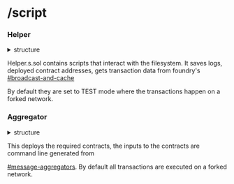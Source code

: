 # /script

### Helper

<details>

<summary>structure</summary>

```
script/Helper
└── Helper.s.sol
```

</details>

Helper.s.sol contains scripts that interact with the filesystem. It saves logs, deployed contract addresses, gets transaction data from foundry's  [#broadcast-and-cache](miscellaneous.md#broadcast-and-cache "mention")

&#x20;By default they are set to TEST mode where the transactions happen on a forked network.&#x20;

### Aggregator

<details>

<summary>structure</summary>

```
script/Aggregator
├── Transaction Senders.s.ol 
└── Contract Seployers.s.sol
```

</details>

This deploys the required contracts, the inputs to the contracts are command line generated from&#x20;

[#message-aggregators](src.md#message-aggregators "mention"). By default all transactions are executed on a forked network.
